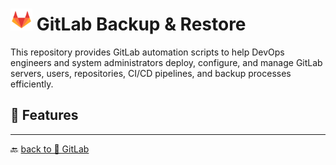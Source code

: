 # <img src="../../Assets/pics/icons8-gitlab-48.svg" width="35"> GitLab Backup & Restore

This repository provides GitLab automation scripts to help DevOps engineers and system administrators deploy, configure, and manage GitLab servers, users, repositories, CI/CD pipelines, and backup processes efficiently.

## 🚀 Features

---

🔙 [back to 📂 GitLab](../)
